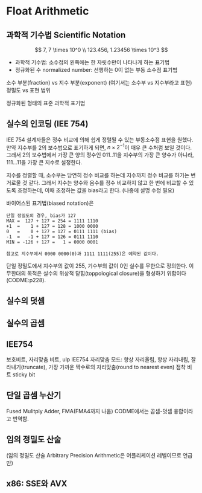 #   Float Arithmetic

##  과학적 기수법 Scientific Notation
$$
7, 7 \times 10^0    \\
123.456, 1.23456 \times 10^3
$$
*   과학적 기수법: 소수점의 왼쪽에는 한 자릿수만이 나타나게 하는 표기법
*   정규화된 수 normalized number: 선행하는 0이 없는 부동 소수점 표기법

소수 부분(fraction) vs 지수 부분(exponent)
(여기서는 소수부 vs 지수부라고 표현)
정밀도 vs 표현 범위

정규화된 형태의 표준 과학적 표기법

##  실수의 인코딩 (IEE 754)
IEE 754 설계자들은 정수 비교에 의해 쉽게 정렬될 수 있는 부동소수점 표현을 원했다.
만약 지수부를 2의 보수법으로 표기하게 되면, $n \times 2^{-1}$이 매우 큰 수처럼 보일 것이다.
그래서 2의 보수법에서 가장 큰 양의 정수인 011..11을 지수부의 가장 큰 양수가 아니라, 111...11을 가장 큰 지수로 설정한다.

지수를 정렬할 때, 소수부는 당연히 정수 비교를 하는데 지수까지 정수 비교를 하기는 번거로울 것 같다.
그래서 지수는 양수와 음수를 정수 비교하지 않고 한 번에 비교할 수 있도록 조정하는데, 이때 조정하는 값을 bias라고 한다. (나중에 설명 수정 필요)

바이어스된 표기법(biased notation)은 

    단일 정밀도의 경우, bias가 127
    MAX =  127 + 127 = 254 = 1111 1110
    +1  =    1 + 127 = 128 = 1000 0000
    0   =    0 + 127 = 127 = 0111 1111 (bias)
    -1  =   -1 + 127 = 126 = 0111 1110
    MIN = -126 + 127 =   1 = 0000 0001

    참고로 지수부에서 0000 0000(0)과 1111 1111(255)은 예약된 값이다.

단일 정밀도에서 지수부의 값이 255, 기수부의 값이 0인 실수를 무한으로 정의한다.
이 무한대의 목적은 실수의 위상적 닫힘(toppological closure)을 형성하기 위함이다(CODME:p228).



##  실수의 덧셈

##  실수의 곱셈

##  IEE754 
보호비트, 자리맞춤 비트, ulp
IEE754 자리맞춤 모드: 항상 자리올림, 항상 자리내림, 잘라내기(truncate), 가장 가까운 짝수로의 자리맞춤(round to nearest even)
점착 비트 sticky bit

##  단일 곱셈 누산기
Fused Mulitply Adder, FMA(FMA4까지 나옴)
CODME에서는 곱셈-덧셈 융합이라고 번역함.

##  임의 정밀도 산술
(임의 정밀도 산술 Arbitrary Precision Arithmetic은 어플리케이션 레벨이므로 언급만)


##  x86: SSE와 AVX